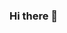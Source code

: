 ### Hi there 👋

<!--
**UmutOgur/UmutOgur** is a ✨ _special_ ✨ repository because its `README.md` (this file) appears on your GitHub profile.

Here are some ideas to get you started:

- 🔭 I’m currently working on MVC Core Technology
- 🌱 I’m currently learning Russians national medicine system(Cryptology for Medicine)
- 🤔 I’m looking for help with SuzApi,MDLP
- 💬 Ask me about Track and Trace System
- 📫 How to reach me: umut.ogur13@gmail.com

- ⚡ Fun fact: Nothing
-->
